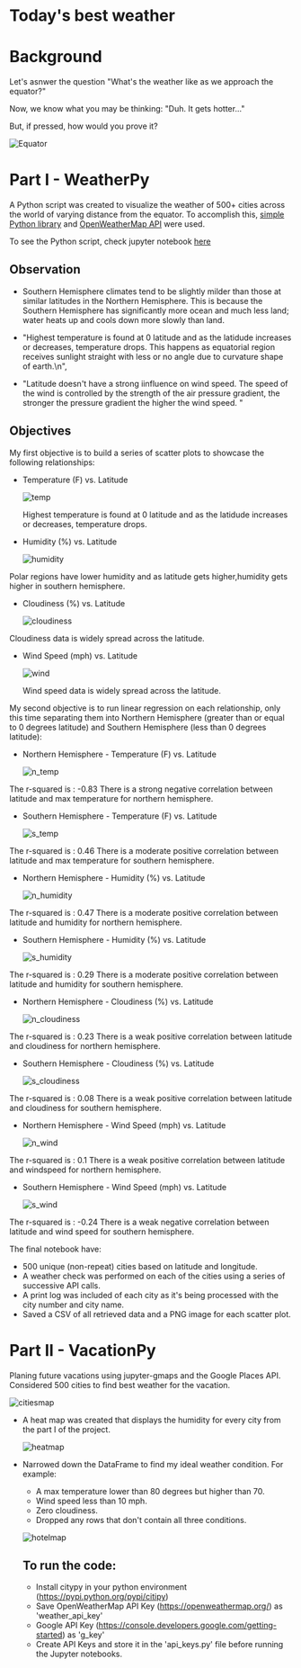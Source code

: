 # Today's best weather

# Background
Let's asnwer the question "What's the weather like as we approach the equator?"

Now, we know what you may be thinking: "Duh. It gets hotter..."

But, if pressed, how would you prove it?

![Equator](Images/equatorsign.png)

# Part I - WeatherPy

A Python script was created to visualize the weather of 500+ cities across the world of varying distance from the equator. To accomplish this, [simple Python library](https://pypi.python.org/pypi/citipy) and [OpenWeatherMap API](https://openweathermap.org/api) were used.

To see the Python script, check jupyter notebook [here](https://github.com/mmparvez/python-api-challenge/blob/main/WeatherPy/WeatherPy.ipynb)

## Observation

- Southern Hemisphere climates tend to be slightly milder than those at similar latitudes in the Northern Hemisphere. This is because the Southern Hemisphere has significantly more ocean and much less land; water heats up and cools down more slowly than land.

- "Highest temperature is found at 0 latitude and as the latidude increases or decreases, temperature drops. This happens as equatorial region receives sunlight straight with less or no angle due to curvature shape of earth.\n",

- "Latitude doesn't have a strong iinfluence on wind speed. The speed of the wind is controlled by the strength of the air pressure gradient, the stronger the pressure gradient the higher the wind speed. "

## Objectives

My first objective is to build a series of scatter plots to showcase the following relationships:

- Temperature (F) vs. Latitude

  ![temp](Images/Lat_vs_Temp.png)

  Highest temperature is found at 0 latitude and as the latidude increases or decreases, temperature drops.

- Humidity (%) vs. Latitude

  ![humidity](Images/Lat_vs_Humidity.png)

Polar regions have lower humidity and as latitude gets higher,humidity gets higher in southern hemisphere.

- Cloudiness (%) vs. Latitude

  ![cloudiness](Images/Lat_vs_Cloudiness.png)

Cloudiness data is widely spread across the latitude.

- Wind Speed (mph) vs. Latitude

  ![wind](<Images/Lat_vs_WindSpeed.png>)

  Wind speed data is widely spread across the latitude.

My second objective is to run linear regression on each relationship, only this time separating them into Northern Hemisphere (greater than or equal to 0 degrees latitude) and Southern Hemisphere (less than 0 degrees latitude):

- Northern Hemisphere - Temperature (F) vs. Latitude

  ![n_temp](Images/Northern%20Hemisphere%20-%20Max%20Temp%20vs.%20Latitude%20Linear%20Regression.png)

The r-squared is : -0.83
There is a strong negative correlation between latitude and max temperature for northern hemisphere.

- Southern Hemisphere - Temperature (F) vs. Latitude

  ![s_temp](Images/Southern%20Hemisphere%20-%20Max%20Temp%20vs.%20Latitude%20Linear%20Regression.png)

The r-squared is : 0.46
There is a moderate positive correlation between latitude and max temperature for southern hemisphere.

- Northern Hemisphere - Humidity (%) vs. Latitude

  ![n_humidity](<Images/Northern%20Hemisphere%20-%20Humidity%20(%25)%20vs.%20Latitude%20Linear%20Regression.png>)

The r-squared is : 0.47
There is a moderate positive correlation between latitude and humidity for northern hemisphere.

- Southern Hemisphere - Humidity (%) vs. Latitude

  ![s_humidity](<Images/Southern%20Hemisphere%20-%20Humidity%20(%25)%20vs.%20Latitude%20Linear%20Regression.png>)

The r-squared is : 0.29
There is a moderate positive correlation between latitude and humidity for southern hemisphere.

- Northern Hemisphere - Cloudiness (%) vs. Latitude

  ![n_cloudiness](<Images/Northern%20Hemisphere%20-%20Cloudiness%20(%25)%20vs.%20Latitude%20Linear%20Regression.png>)

The r-squared is : 0.23
There is a weak positive correlation between latitude and cloudiness for northern hemisphere.

- Southern Hemisphere - Cloudiness (%) vs. Latitude

  ![s_cloudiness](<Images/Southern%20Hemisphere%20-%20Cloudiness%20(%25)%20vs.%20Latitude%20Linear%20Regression.png>)

The r-squared is : 0.08
There is a weak positive correlation between latitude and cloudiness for southern hemisphere.

- Northern Hemisphere - Wind Speed (mph) vs. Latitude

  ![n_wind](Images/Northern%20Hemisphere%20-%20Wind%20Speed%20(mph)%20vs.%20Latitude%20Linear%20Regression.png)

The r-squared is : 0.1
There is a weak positive correlation between latitude and windspeed for northern hemisphere.

- Southern Hemisphere - Wind Speed (mph) vs. Latitude

  ![s_wind](Images/Southern%20Hemisphere%20-%20Wind%20Speed%20(mph)%20vs.%20Latitude%20Linear%20Regression.png)

The r-squared is : -0.24
There is a weak negative correlation between latitude and wind speed for southern hemisphere.

The final notebook have:

- 500 unique (non-repeat) cities based on latitude and longitude.
- A weather check was performed on each of the cities using a series of successive API calls.
- A print log was included of each city as it's being processed with the city number and city name.
- Saved a CSV of all retrieved data and a PNG image for each scatter plot.

# Part II - VacationPy

Planing future vacations using jupyter-gmaps and the Google Places API.
Considered 500 cities to find best weather for the vacation.

  ![citiesmap](Images/humidity_map.png)

- A heat map was created that displays the humidity for every city from the part I of the project.

  ![heatmap](Images/Humidity_Heatmap.png)

- Narrowed down the DataFrame to find my ideal weather condition. For example:

  - A max temperature lower than 80 degrees but higher than 70.
  - Wind speed less than 10 mph.
  - Zero cloudiness.
  - Dropped any rows that don't contain all three conditions.

  ![hotelmap](Images/hotel_map.png)

  ## To run the code:

  - Install citypy in your python environment (https://pypi.python.org/pypi/citipy)
  - Save OpenWeatherMap API Key (https://openweathermap.org/) as 'weather_api_key'
  - Google API Key (https://console.developers.google.com/getting-started) as 'g_key'
  - Create API Keys and store it in the 'api_keys.py' file before running the Jupyter notebooks.
